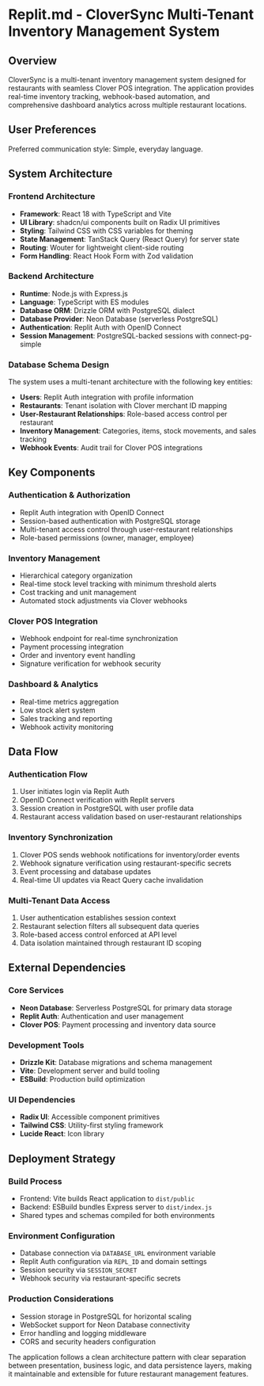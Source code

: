 # Replit.md - CloverSync Multi-Tenant Inventory Management System

## Overview

CloverSync is a multi-tenant inventory management system designed for restaurants with seamless Clover POS integration. The application provides real-time inventory tracking, webhook-based automation, and comprehensive dashboard analytics across multiple restaurant locations.

## User Preferences

Preferred communication style: Simple, everyday language.

## System Architecture

### Frontend Architecture
- **Framework**: React 18 with TypeScript and Vite
- **UI Library**: shadcn/ui components built on Radix UI primitives
- **Styling**: Tailwind CSS with CSS variables for theming
- **State Management**: TanStack Query (React Query) for server state
- **Routing**: Wouter for lightweight client-side routing
- **Form Handling**: React Hook Form with Zod validation

### Backend Architecture
- **Runtime**: Node.js with Express.js
- **Language**: TypeScript with ES modules
- **Database ORM**: Drizzle ORM with PostgreSQL dialect
- **Database Provider**: Neon Database (serverless PostgreSQL)
- **Authentication**: Replit Auth with OpenID Connect
- **Session Management**: PostgreSQL-backed sessions with connect-pg-simple

### Database Schema Design
The system uses a multi-tenant architecture with the following key entities:
- **Users**: Replit Auth integration with profile information
- **Restaurants**: Tenant isolation with Clover merchant ID mapping
- **User-Restaurant Relationships**: Role-based access control per restaurant
- **Inventory Management**: Categories, items, stock movements, and sales tracking
- **Webhook Events**: Audit trail for Clover POS integrations

## Key Components

### Authentication & Authorization
- Replit Auth integration with OpenID Connect
- Session-based authentication with PostgreSQL storage
- Multi-tenant access control through user-restaurant relationships
- Role-based permissions (owner, manager, employee)

### Inventory Management
- Hierarchical category organization
- Real-time stock level tracking with minimum threshold alerts
- Cost tracking and unit management
- Automated stock adjustments via Clover webhooks

### Clover POS Integration
- Webhook endpoint for real-time synchronization
- Payment processing integration
- Order and inventory event handling
- Signature verification for webhook security

### Dashboard & Analytics
- Real-time metrics aggregation
- Low stock alert system
- Sales tracking and reporting
- Webhook activity monitoring

## Data Flow

### Authentication Flow
1. User initiates login via Replit Auth
2. OpenID Connect verification with Replit servers
3. Session creation in PostgreSQL with user profile data
4. Restaurant access validation based on user-restaurant relationships

### Inventory Synchronization
1. Clover POS sends webhook notifications for inventory/order events
2. Webhook signature verification using restaurant-specific secrets
3. Event processing and database updates
4. Real-time UI updates via React Query cache invalidation

### Multi-Tenant Data Access
1. User authentication establishes session context
2. Restaurant selection filters all subsequent data queries
3. Role-based access control enforced at API level
4. Data isolation maintained through restaurant ID scoping

## External Dependencies

### Core Services
- **Neon Database**: Serverless PostgreSQL for primary data storage
- **Replit Auth**: Authentication and user management
- **Clover POS**: Payment processing and inventory data source

### Development Tools
- **Drizzle Kit**: Database migrations and schema management
- **Vite**: Development server and build tooling
- **ESBuild**: Production build optimization

### UI Dependencies
- **Radix UI**: Accessible component primitives
- **Tailwind CSS**: Utility-first styling framework
- **Lucide React**: Icon library

## Deployment Strategy

### Build Process
- Frontend: Vite builds React application to `dist/public`
- Backend: ESBuild bundles Express server to `dist/index.js`
- Shared types and schemas compiled for both environments

### Environment Configuration
- Database connection via `DATABASE_URL` environment variable
- Replit Auth configuration via `REPL_ID` and domain settings
- Session security via `SESSION_SECRET`
- Webhook security via restaurant-specific secrets

### Production Considerations
- Session storage in PostgreSQL for horizontal scaling
- WebSocket support for Neon Database connectivity
- Error handling and logging middleware
- CORS and security headers configuration

The application follows a clean architecture pattern with clear separation between presentation, business logic, and data persistence layers, making it maintainable and extensible for future restaurant management features.